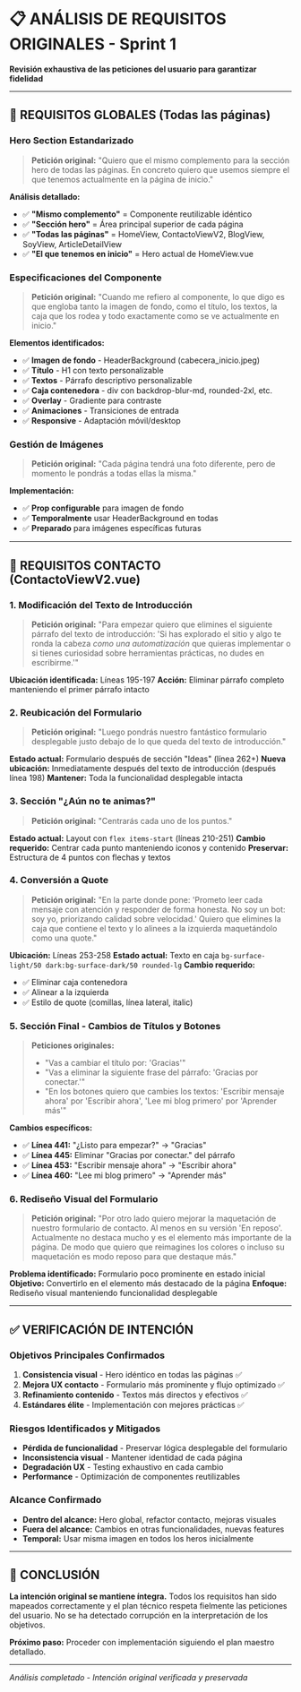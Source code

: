 # 📋 ANÁLISIS DE REQUISITOS ORIGINALES - Sprint 1
**Revisión exhaustiva de las peticiones del usuario para garantizar fidelidad**

---

## 🎯 REQUISITOS GLOBALES (Todas las páginas)

### Hero Section Estandarizado
> **Petición original:** "Quiero que el mismo complemento para la sección hero de todas las páginas. En concreto quiero que usemos siempre el que tenemos actualmente en la página de inicio."

**Análisis detallado:**
- ✅ **"Mismo complemento"** = Componente reutilizable idéntico
- ✅ **"Sección hero"** = Área principal superior de cada página
- ✅ **"Todas las páginas"** = HomeView, ContactoViewV2, BlogView, SoyView, ArticleDetailView
- ✅ **"El que tenemos en inicio"** = Hero actual de HomeView.vue

### Especificaciones del Componente
> **Petición original:** "Cuando me refiero al componente, lo que digo es que engloba tanto la imagen de fondo, como el título, los textos, la caja que los rodea y todo exactamente como se ve actualmente en inicio."

**Elementos identificados:**
- ✅ **Imagen de fondo** - HeaderBackground (cabecera_inicio.jpeg)
- ✅ **Título** - H1 con texto personalizable
- ✅ **Textos** - Párrafo descriptivo personalizable
- ✅ **Caja contenedora** - div con backdrop-blur-md, rounded-2xl, etc.
- ✅ **Overlay** - Gradiente para contraste
- ✅ **Animaciones** - Transiciones de entrada
- ✅ **Responsive** - Adaptación móvil/desktop

### Gestión de Imágenes
> **Petición original:** "Cada página tendrá una foto diferente, pero de momento le pondrás a todas ellas la misma."

**Implementación:**
- ✅ **Prop configurable** para imagen de fondo
- ✅ **Temporalmente** usar HeaderBackground en todas
- ✅ **Preparado** para imágenes específicas futuras

---

## 📝 REQUISITOS CONTACTO (ContactoViewV2.vue)

### 1. Modificación del Texto de Introducción
> **Petición original:** "Para empezar quiero que elimines el siguiente párrafo del texto de introducción: 'Si has explorado el sitio y algo te ronda la cabeza _como una automatización_ que quieras implementar o si tienes curiosidad sobre herramientas prácticas, no dudes en escribirme.'"

**Ubicación identificada:** Líneas 195-197
**Acción:** Eliminar párrafo completo manteniendo el primer párrafo intacto

### 2. Reubicación del Formulario
> **Petición original:** "Luego pondrás nuestro fantástico formulario desplegable justo debajo de lo que queda del texto de introducción."

**Estado actual:** Formulario después de sección "Ideas" (línea 262+)
**Nueva ubicación:** Inmediatamente después del texto de introducción (después línea 198)
**Mantener:** Toda la funcionalidad desplegable intacta

### 3. Sección "¿Aún no te animas?"
> **Petición original:** "Centrarás cada uno de los puntos."

**Estado actual:** Layout con `flex items-start` (líneas 210-251)
**Cambio requerido:** Centrar cada punto manteniendo iconos y contenido
**Preservar:** Estructura de 4 puntos con flechas y textos

### 4. Conversión a Quote
> **Petición original:** "En la parte donde pone: 'Prometo leer cada mensaje con atención y responder de forma honesta. No soy un bot: soy yo, priorizando calidad sobre velocidad.' Quiero que elimines la caja que contiene el texto y lo alinees a la izquierda maquetándolo como una quote."

**Ubicación:** Líneas 253-258
**Estado actual:** Texto en caja `bg-surface-light/50 dark:bg-surface-dark/50 rounded-lg`
**Cambio requerido:** 
- ✅ Eliminar caja contenedora
- ✅ Alinear a la izquierda
- ✅ Estilo de quote (comillas, línea lateral, italic)

### 5. Sección Final - Cambios de Títulos y Botones
> **Peticiones originales:**
> - "Vas a cambiar el título por: 'Gracias'"
> - "Vas a eliminar la siguiente frase del párrafo: 'Gracias por conectar.'"
> - "En los botones quiero que cambies los textos: 'Escribir mensaje ahora' por 'Escribir ahora', 'Lee mi blog primero' por 'Aprender más'"

**Cambios específicos:**
- ✅ **Línea 441:** "¿Listo para empezar?" → "Gracias"
- ✅ **Línea 445:** Eliminar "Gracias por conectar." del párrafo
- ✅ **Línea 453:** "Escribir mensaje ahora" → "Escribir ahora"
- ✅ **Línea 460:** "Lee mi blog primero" → "Aprender más"

### 6. Rediseño Visual del Formulario
> **Petición original:** "Por otro lado quiero mejorar la maquetación de nuestro formulario de contacto. Al menos en su versión 'En reposo'. Actualmente no destaca mucho y es el elemento más importante de la página. De modo que quiero que reimagines los colores o incluso su maquetación es modo reposo para que destaque más."

**Problema identificado:** Formulario poco prominente en estado inicial
**Objetivo:** Convertirlo en el elemento más destacado de la página
**Enfoque:** Rediseño visual manteniendo funcionalidad desplegable

---

## ✅ VERIFICACIÓN DE INTENCIÓN

### Objetivos Principales Confirmados
1. **Consistencia visual** - Hero idéntico en todas las páginas ✅
2. **Mejora UX contacto** - Formulario más prominente y flujo optimizado ✅
3. **Refinamiento contenido** - Textos más directos y efectivos ✅
4. **Estándares élite** - Implementación con mejores prácticas ✅

### Riesgos Identificados y Mitigados
- **Pérdida de funcionalidad** - Preservar lógica desplegable del formulario
- **Inconsistencia visual** - Mantener identidad de cada página
- **Degradación UX** - Testing exhaustivo en cada cambio
- **Performance** - Optimización de componentes reutilizables

### Alcance Confirmado
- **Dentro del alcance:** Hero global, refactor contacto, mejoras visuales
- **Fuera del alcance:** Cambios en otras funcionalidades, nuevas features
- **Temporal:** Usar misma imagen en todos los heros inicialmente

---

## 🎯 CONCLUSIÓN

**La intención original se mantiene íntegra.** Todos los requisitos han sido mapeados correctamente y el plan técnico respeta fielmente las peticiones del usuario. No se ha detectado corrupción en la interpretación de los objetivos.

**Próximo paso:** Proceder con implementación siguiendo el plan maestro detallado.

---

*Análisis completado - Intención original verificada y preservada*
